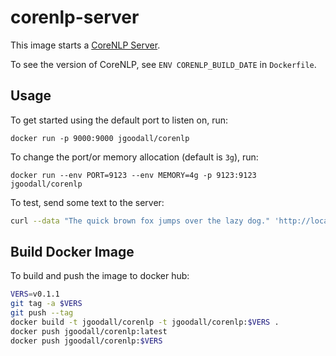 # corenlp-server

This image starts a [CoreNLP Server](https://stanfordnlp.github.io/CoreNLP/corenlp-server.html).

To see the version of CoreNLP, see `ENV CORENLP_BUILD_DATE` in `Dockerfile`.

## Usage

To get started using the default port to listen on, run:

```docker run -p 9000:9000 jgoodall/corenlp```

To change the port/or memory allocation (default is `3g`), run:

```docker run --env PORT=9123 --env MEMORY=4g -p 9123:9123 jgoodall/corenlp```

To test, send some text to the server:

```sh
curl --data "The quick brown fox jumps over the lazy dog." 'http://localhost:9000/?properties={%22annotators%22%3A%22tokenize%2Cssplit%2Cpos%2Cner%22%2C%22outputFormat%22%3A%22json%22}'
```

## Build Docker Image

To build and push the image to docker hub:

```sh
VERS=v0.1.1
git tag -a $VERS
git push --tag
docker build -t jgoodall/corenlp -t jgoodall/corenlp:$VERS .
docker push jgoodall/corenlp:latest
docker push jgoodall/corenlp:$VERS
```
